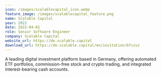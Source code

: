 ```yaml
---
icon: /images/scalablecapital_icon.webp
feature_image: /images/scalablecapital_feature.png
name: Scalable Capital
year: 2022
date: 2022-04-01
role: Senior Software Engineer
company: Scalable Capital
website_url: https://de.scalable.capital
download_url: https://de.scalable.capital/en/invitation/b7czvz
---
```


A leading digital investment platform based in Germany, offering automated ETF portfolios, commission-free stock and crypto trading, and integrated interest-bearing cash accounts.